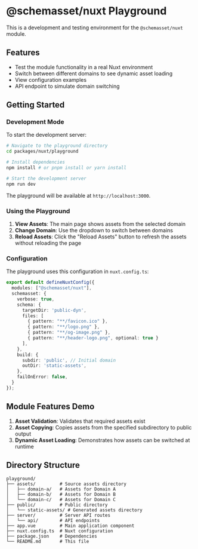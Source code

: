 # @schemasset/nuxt Playground

This is a development and testing environment for the `@schemasset/nuxt` module.

## Features

- Test the module functionality in a real Nuxt environment
- Switch between different domains to see dynamic asset loading
- View configuration examples
- API endpoint to simulate domain switching

## Getting Started

### Development Mode

To start the development server:

```bash
# Navigate to the playground directory
cd packages/nuxt/playground

# Install dependencies
npm install # or pnpm install or yarn install

# Start the development server
npm run dev
```

The playground will be available at `http://localhost:3000`.

### Using the Playground

1. **View Assets**: The main page shows assets from the selected domain
2. **Change Domain**: Use the dropdown to switch between domains
3. **Reload Assets**: Click the "Reload Assets" button to refresh the assets without reloading the page

### Configuration

The playground uses this configuration in `nuxt.config.ts`:

```ts
export default defineNuxtConfig({
  modules: ["@schemasset/nuxt"],
  schemasset: {
    verbose: true,
    schema: {
      targetDir: 'public-dyn',
      files: [
        { pattern: "**/favicon.ico" },
        { pattern: "**/logo.png" },
        { pattern: "**/og-image.png" },
        { pattern: "**/header-logo.png", optional: true }
      ],
    },
    build: {
      subdir: 'public', // Initial domain
      outDir: 'static-assets',
    },
    failOnError: false,
  }
});
```

## Module Features Demo

1. **Asset Validation**: Validates that required assets exist
2. **Asset Copying**: Copies assets from the specified subdirectory to public output
3. **Dynamic Asset Loading**: Demonstrates how assets can be switched at runtime

## Directory Structure

```
playground/
├── assets/         # Source assets directory
│   ├── domain-a/   # Assets for Domain A
│   ├── domain-b/   # Assets for Domain B
│   └── domain-c/   # Assets for Domain C
├── public/         # Public directory
│   └── static-assets/ # Generated assets directory
├── server/         # Server API routes
│   └── api/        # API endpoints
├── app.vue         # Main application component
├── nuxt.config.ts  # Nuxt configuration
├── package.json    # Dependencies
└── README.md       # This file
```

